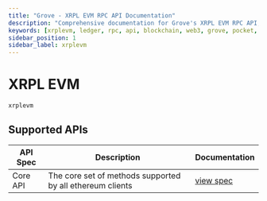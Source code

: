 ```yaml
---
title: "Grove - XRPL EVM RPC API Documentation"
description: "Comprehensive documentation for Grove's XRPL EVM RPC API, covering endpoint details and integration strategies for blockchain developers."
keywords: [xrplevm, ledger, rpc, api, blockchain, web3, grove, pocket, pokt, evm, ripple]
sidebar_position: 1
sidebar_label: xrplevm
---
```


# XRPL EVM

`xrplevm`

## Supported APIs

| API Spec | Description                                               | Documentation                  |
| -------- | --------------------------------------------------------- | ------------------------------ |
| Core API | The core set of methods supported by all ethereum clients | [view spec](../specs/core-api) |
